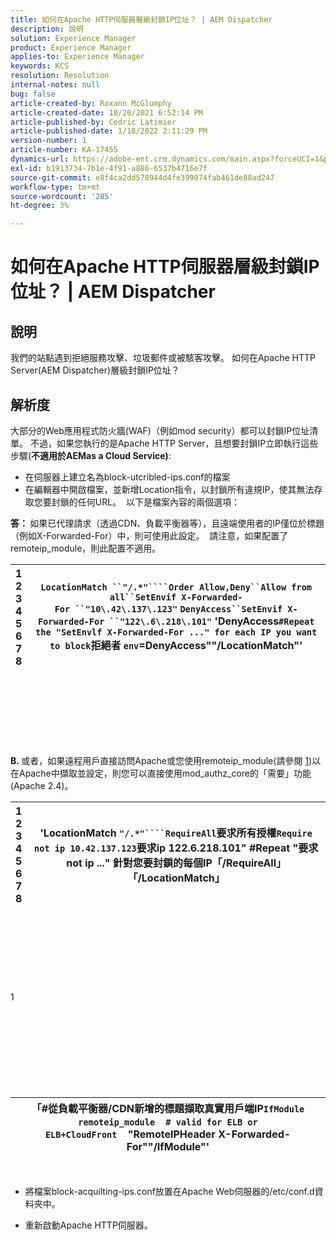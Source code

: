 ```yaml
---
title: 如何在Apache HTTP伺服器層級封鎖IP位址？ | AEM Dispatcher
description: 說明
solution: Experience Manager
product: Experience Manager
applies-to: Experience Manager
keywords: KCS
resolution: Resolution
internal-notes: null
bug: false
article-created-by: Roxann McGlumphy
article-created-date: 10/20/2021 6:52:14 PM
article-published-by: Cedric Latimier
article-published-date: 1/18/2022 2:11:29 PM
version-number: 1
article-number: KA-17455
dynamics-url: https://adobe-ent.crm.dynamics.com/main.aspx?forceUCI=1&pagetype=entityrecord&etn=knowledgearticle&id=448e02d5-d631-ec11-b6e5-000d3a5ba97a
exl-id: b1913734-7b1e-4f91-a886-6537b4716e7f
source-git-commit: e8f4ca2dd578944d4fe399074fab461de88ad247
workflow-type: tm+mt
source-wordcount: '285'
ht-degree: 3%

---
```


# 如何在Apache HTTP伺服器層級封鎖IP位址？ | AEM Dispatcher

## 說明


我們的站點遇到拒絕服務攻擊、垃圾郵件或被駭客攻擊。 如何在Apache HTTP Server(AEM Dispatcher)層級封鎖IP位址？


## 解析度


大部分的Web應用程式防火牆(WAF)（例如mod security）都可以封鎖IP位址清單。 不過，如果您執行的是Apache HTTP Server，且想要封鎖IP立即執行這些步驟(<b>不適用於AEMas a Cloud Service)</b>:

- 在伺服器上建立名為block-utcribled-ips.conf的檔案
- 在編輯器中開啟檔案，並新增Location指令，以封鎖所有違規IP，使其無法存取您要封鎖的任何URL。  以下是檔案內容的兩個選項：


<b>答： </b>如果已代理請求（透過CDN、負載平衡器等），且遠端使用者的IP僅位於標題（例如X-Forwarded-For）中，則可使用此設定。  請注意，如果配置了remoteip_module，則此配置不適用。


| 1<br>  2<br>  3<br>  4<br>  5<br>  6<br>  7<br>  8 | `LocationMatch ``"/.*"````Order Allow,Deny``Allow from all``SetEnvif X-Forwarded-For ``"10\.42\.137\.123"` `DenyAccess``SetEnvif X-Forwarded-For ``"122\.6\.218\.101"` &#39;DenyAccess``#Repeat the "SetEnvlf X-Forwarded-For ..." for each IP you want to block``拒絕者 ``env``=DenyAccess&quot;&quot;/LocationMatch&quot;&#39; |
| --- | --- |

<br><br><br><br><br> <br><br>
<b>B. </b>或者，如果遠程用戶直接訪問Apache或您使用remoteip_module(請參閱 [1](https://helpx.adobe.com/experience-manager/kb/block-ips-apache-http-server.html#remoteip_module))以在Apache中擷取並設定，則您可以直接使用mod_authz_core的「需要」功能(Apache 2.4)。


| 1<br>  2<br>  3<br>  4<br>  5<br>  6<br>  7<br>  8 | &#39;LocationMatch ``"/.*"````RequireAll``要求所有授權``Require not ip 10.42.137.123``要求ip 122.6.218.101&quot; #Repeat &quot;要求not ip ...&quot; 針對您要封鎖的每個IP「/RequireAll」「/LocationMatch」 |
| --- | --- |

<br><br><br><br><br> <br><br>
1
<br><br><br><br><br> <br><br><br><br>

| 「#從負載平衡器/CDN新增的標題擷取真實用戶端IP``IfModule remoteip_module``    ``# valid for ELB or ELB+CloudFront``    &quot;RemoteIPHeader X-Forwarded-For&quot;&quot;/IfModule&quot;&#39; |
| --- |

 
- 將檔案block-acquilting-ips.conf放置在Apache Web伺服器的/etc/conf.d資料夾中。


- 重新啟動Apache HTTP伺服器。

